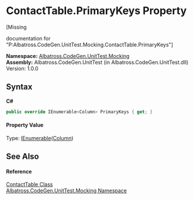 # ContactTable.PrimaryKeys Property 
 

\[Missing <summary> documentation for "P:Albatross.CodeGen.UnitTest.Mocking.ContactTable.PrimaryKeys"\]

**Namespace:**&nbsp;<a href="2f1780b3-a2c6-14ff-575d-ee99b7786f99">Albatross.CodeGen.UnitTest.Mocking</a><br />**Assembly:**&nbsp;Albatross.CodeGen.UnitTest (in Albatross.CodeGen.UnitTest.dll) Version: 1.0.0

## Syntax

**C#**<br />
``` C#
public override IEnumerable<Column> PrimaryKeys { get; }
```


#### Property Value
Type: <a href="http://msdn2.microsoft.com/en-us/library/9eekhta0" target="_blank">IEnumerable</a>(<a href="a6c6b2fc-9eae-2c87-8fee-557cb9b9d1d8">Column</a>)

## See Also


#### Reference
<a href="402492b8-4b4d-6af5-6e26-fa6b6ab86fbc">ContactTable Class</a><br /><a href="2f1780b3-a2c6-14ff-575d-ee99b7786f99">Albatross.CodeGen.UnitTest.Mocking Namespace</a><br />
